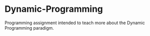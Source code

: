 # Dynamic-Programming
Programming assignment intended to teach more about the Dynamic Programming paradigm.
